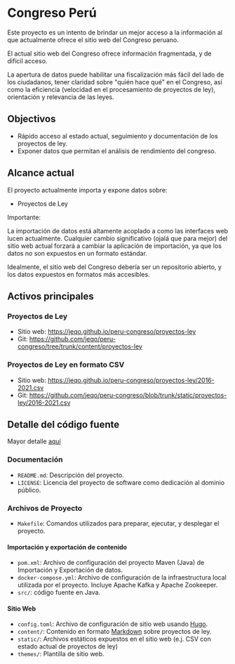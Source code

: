 # Congreso Perú

Este proyecto es un intento de brindar un mejor acceso a la información al que actualmente ofrece el sitio web del Congreso peruano.

El actual sitio web del Congreso ofrece información fragmentada, y de difícil acceso.

La apertura de datos puede habilitar una fiscalización más fácil del lado de los ciudadanos, tener claridad sobre "quién hace qué" en el Congreso, así como la eficiencia (velocidad en el procesamiento de proyectos de ley), orientación y relevancia de las leyes.

## Objectivos

- Rápido acceso al estado actual, seguimiento y documentación de los proyectos de ley.
- Exponer datos que permitan el análisis de rendimiento del congreso.

## Alcance actual

El proyecto actualmente importa y expone datos sobre:

- Proyectos de Ley

Importante:

La importación de datos está altamente acoplado a como las interfaces web lucen actualmente.
Cualquier cambio significativo (ojalá que para mejor) del sitio web actual forzará a cambiar la aplicación de importación, ya que los datos no son expuestos en un formato estándar.

Idealmente, el sitio web del Congreso debería ser un repositorio abierto, y los datos expuestos en formatos más accesibles.

## Activos principales

### Proyectos de Ley

- Sitio web: <https://jeqo.github.io/peru-congreso/proyectos-ley>
- Git: <https://github.com/jeqo/peru-congreso/tree/trunk/content/proyectos-ley>

### Proyectos de Ley en formato CSV

- Sitio web: <https://jeqo.github.io/peru-congreso/proyectos-ley/2016-2021.csv>
- Git: <https://github.com/jeqo/peru-congreso/blob/trunk/static/proyectos-ley/2016-2021.csv>

## Detalle del código fuente

Mayor detalle [aquí](./RATIONALE.md)

### Documentación

- `README.md`: Descripción del proyecto.
- `LICENSE`: Licencia del proyecto de software como dedicación al dominio público.

### Archivos de Proyecto

- `Makefile`: Comandos utilizados para preparar, ejecutar, y desplegar el proyecto.

#### Importación y exportación de contenido

- `pom.xml`: Archivo de configuración del proyecto Maven (Java) de Importación y Exportación de datos.
- `docker-compose.yml`: Archivo de configuración de la infraestructura local utilizada por el proyecto. Incluye Apache Kafka y Apache Zookeeper.
- `src/`: código fuente en Java.

#### Sitio Web

- `config.toml`: Archivo de configuración de sitio web usando [Hugo](https://gohugo.io).
- `content/`: Contenido en formato [Markdown](https://commonmark.org) sobre proyectos de ley.
- `static/`: Archivos estáticos expuestos en el sitio web (e.j. CSV con estado actual de proyectos de ley)
- `themes/`: Plantilla de sitio web.
